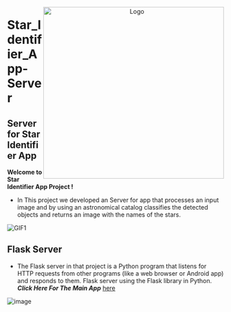 
<p align="center">
  <img src="https://github.com/user-attachments/assets/85a8171f-1f16-4b3f-a3c0-2225474a262c" alt="Logo" width="420" height="400" align="right">
</p>


# Star_Identifier_App-Server

## Server for Star Identifier App

**Welcome to Star Identifier App Project !**  
- In This project we developed an Server for app that processes an input image and by using an astronomical catalog classifies the detected objects and returns an image with the names of the stars.

![GIF1](https://i.imgflip.com/9ujo5o.gif)

## Flask Server 
- The Flask server in that project is a Python program that listens for HTTP requests from other programs (like a web browser or Android app) and responds to them.
 Flask server using the Flask library in Python.   
***Click Here For The Main App*** [here](https://github.com/liron02319/Star_Identifier_App)

![image](https://github.com/user-attachments/assets/4f963914-97e6-4b38-aabf-64c89ecce7d3)


